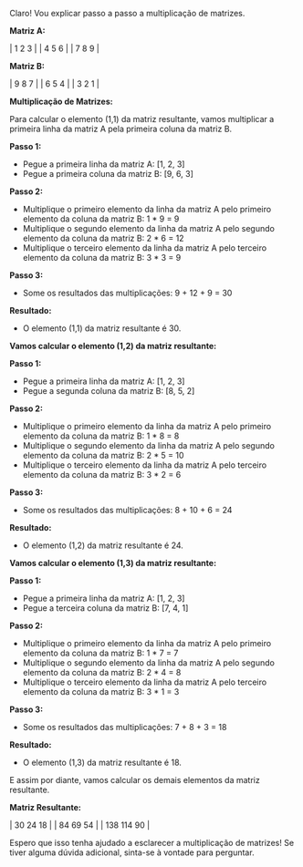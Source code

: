 

Claro! Vou explicar passo a passo a multiplicação de matrizes.

**Matriz A:**

| 1 2 3 |
| 4 5 6 |
| 7 8 9 |

**Matriz B:**

| 9 8 7 |
| 6 5 4 |
| 3 2 1 |

**Multiplicação de Matrizes:**

Para calcular o elemento (1,1) da matriz resultante, vamos multiplicar a primeira linha da matriz A pela primeira coluna da matriz B.

**Passo 1:**

* Pegue a primeira linha da matriz A: [1, 2, 3]
* Pegue a primeira coluna da matriz B: [9, 6, 3]

**Passo 2:**

* Multiplique o primeiro elemento da linha da matriz A pelo primeiro elemento da coluna da matriz B: 1 * 9 = 9
* Multiplique o segundo elemento da linha da matriz A pelo segundo elemento da coluna da matriz B: 2 * 6 = 12
* Multiplique o terceiro elemento da linha da matriz A pelo terceiro elemento da coluna da matriz B: 3 * 3 = 9

**Passo 3:**

* Some os resultados das multiplicações: 9 + 12 + 9 = 30

**Resultado:**

* O elemento (1,1) da matriz resultante é 30.

**Vamos calcular o elemento (1,2) da matriz resultante:**

**Passo 1:**

* Pegue a primeira linha da matriz A: [1, 2, 3]
* Pegue a segunda coluna da matriz B: [8, 5, 2]

**Passo 2:**

* Multiplique o primeiro elemento da linha da matriz A pelo primeiro elemento da coluna da matriz B: 1 * 8 = 8
* Multiplique o segundo elemento da linha da matriz A pelo segundo elemento da coluna da matriz B: 2 * 5 = 10
* Multiplique o terceiro elemento da linha da matriz A pelo terceiro elemento da coluna da matriz B: 3 * 2 = 6

**Passo 3:**

* Some os resultados das multiplicações: 8 + 10 + 6 = 24

**Resultado:**

* O elemento (1,2) da matriz resultante é 24.

**Vamos calcular o elemento (1,3) da matriz resultante:**

**Passo 1:**

* Pegue a primeira linha da matriz A: [1, 2, 3]
* Pegue a terceira coluna da matriz B: [7, 4, 1]

**Passo 2:**

* Multiplique o primeiro elemento da linha da matriz A pelo primeiro elemento da coluna da matriz B: 1 * 7 = 7
* Multiplique o segundo elemento da linha da matriz A pelo segundo elemento da coluna da matriz B: 2 * 4 = 8
* Multiplique o terceiro elemento da linha da matriz A pelo terceiro elemento da coluna da matriz B: 3 * 1 = 3

**Passo 3:**

* Some os resultados das multiplicações: 7 + 8 + 3 = 18

**Resultado:**

* O elemento (1,3) da matriz resultante é 18.

E assim por diante, vamos calcular os demais elementos da matriz resultante.

**Matriz Resultante:**

| 30 24 18 |
| 84 69 54 |
| 138 114 90 |

Espero que isso tenha ajudado a esclarecer a multiplicação de matrizes! Se tiver alguma dúvida adicional, sinta-se à vontade para perguntar.